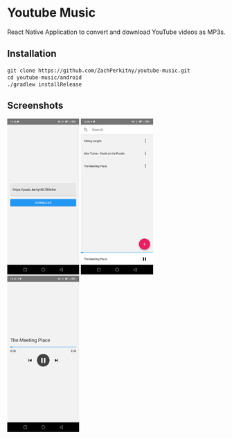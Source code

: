 # Youtube Music

React Native Application to convert and download YouTube videos as MP3s.

## Installation
```
git clone https://github.com/ZachPerkitny/youtube-music.git
cd youtube-music/android
./gradlew installRelease
```

## Screenshots
<img alt="Add Song" src="/screenshots/add-song.png" width="33%"/>
<img alt="Songs" src="/screenshots/songs.png" width="33%"/>
<img alt="Player" src="/screenshots/player.png" width="33%"/>

